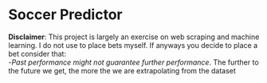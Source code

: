 # Soccer Predictor
__Disclaimer__: This project is largely an exercise on web scraping and machine learning.
I do not use to place bets myself.
If anyways you decide to place a bet consider that:</br>
    -_Past performance might not guarantee further performance_.
The further to the future we get, the more the we are extrapolating from the dataset